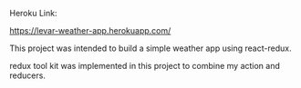Heroku Link: 

https://levar-weather-app.herokuapp.com/


This project was intended to build a simple weather app using react-redux. 

redux tool kit was implemented in this project to combine my action and reducers. 
